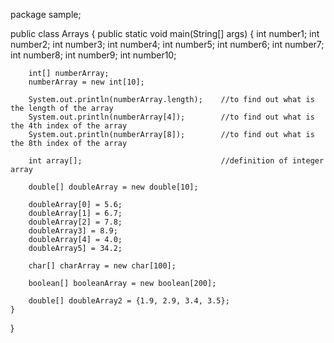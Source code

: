 package sample;

public class Arrays {
    public static void main(String[] args) 
    {
        int number1;
        int number2;
        int number3;
        int number4;
        int number5;
        int number6;
        int number7;
        int number8;
        int number9;
        int number10;

        int[] numberArray;
        numberArray = new int[10];

        System.out.println(numberArray.length);    //to find out what is the length of the array
        System.out.println(numberArray[4]);        //to find out what is the 4th index of the array
        System.out.println(numberArray[8]);        //to find out what is the 8th index of the array

        int array[];                               //definition of integer array

        double[] doubleArray = new double[10];

        doubleArray[0] = 5.6;
        doubleArray[1] = 6.7;
        doubleArray[2] = 7.8;
        doubleArray3] = 8.9;
        doubleArray[4] = 4.0;
        doubleArray5] = 34.2;

        char[] charArray = new char[100];

        boolean[] booleanArray = new boolean[200];

        double[] doubleArray2 = {1.9, 2.9, 3.4, 3.5};
    }
}
